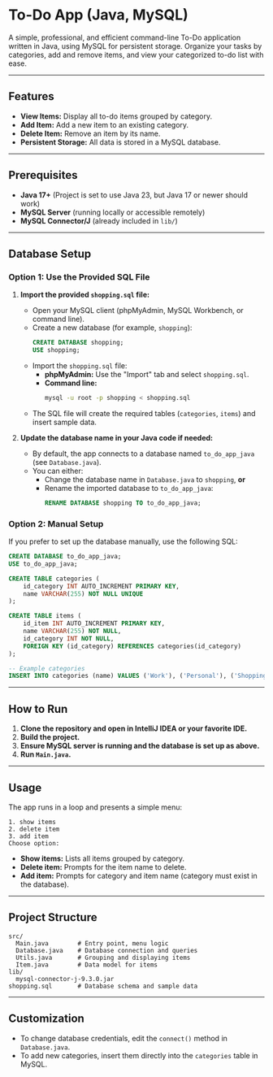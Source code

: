 # To-Do App (Java, MySQL)

A simple, professional, and efficient command-line To-Do application written in Java, using MySQL for persistent storage. Organize your tasks by categories, add and remove items, and view your categorized to-do list with ease.

---

## Features

- **View Items:** Display all to-do items grouped by category.
- **Add Item:** Add a new item to an existing category.
- **Delete Item:** Remove an item by its name.
- **Persistent Storage:** All data is stored in a MySQL database.

---

## Prerequisites

- **Java 17+** (Project is set to use Java 23, but Java 17 or newer should work)
- **MySQL Server** (running locally or accessible remotely)
- **MySQL Connector/J** (already included in `lib/`)

---

## Database Setup

### Option 1: Use the Provided SQL File

1. **Import the provided `shopping.sql` file:**

   - Open your MySQL client (phpMyAdmin, MySQL Workbench, or command line).
   - Create a new database (for example, `shopping`):
     ```sql
     CREATE DATABASE shopping;
     USE shopping;
     ```
   - Import the `shopping.sql` file:
     - **phpMyAdmin:** Use the "Import" tab and select `shopping.sql`.
     - **Command line:**
       ```sh
       mysql -u root -p shopping < shopping.sql
       ```
   - The SQL file will create the required tables (`categories`, `items`) and insert sample data.

2. **Update the database name in your Java code if needed:**
   - By default, the app connects to a database named `to_do_app_java` (see `Database.java`).
   - You can either:
     - Change the database name in `Database.java` to `shopping`, **or**
     - Rename the imported database to `to_do_app_java`:
       ```sql
       RENAME DATABASE shopping TO to_do_app_java;
       ```

### Option 2: Manual Setup

If you prefer to set up the database manually, use the following SQL:

```sql
CREATE DATABASE to_do_app_java;
USE to_do_app_java;

CREATE TABLE categories (
    id_category INT AUTO_INCREMENT PRIMARY KEY,
    name VARCHAR(255) NOT NULL UNIQUE
);

CREATE TABLE items (
    id_item INT AUTO_INCREMENT PRIMARY KEY,
    name VARCHAR(255) NOT NULL,
    id_category INT NOT NULL,
    FOREIGN KEY (id_category) REFERENCES categories(id_category)
);

-- Example categories
INSERT INTO categories (name) VALUES ('Work'), ('Personal'), ('Shopping');
```

---

## How to Run

1. **Clone the repository and open in IntelliJ IDEA or your favorite IDE.**
2. **Build the project.**
3. **Ensure MySQL server is running and the database is set up as above.**
4. **Run `Main.java`.**

---

## Usage

The app runs in a loop and presents a simple menu:

```
1. show items
2. delete item
3. add item
Choose option:
```

- **Show items:** Lists all items grouped by category.
- **Delete item:** Prompts for the item name to delete.
- **Add item:** Prompts for category and item name (category must exist in the database).

---

## Project Structure

```
src/
  Main.java        # Entry point, menu logic
  Database.java    # Database connection and queries
  Utils.java       # Grouping and displaying items
  Item.java        # Data model for items
lib/
  mysql-connector-j-9.3.0.jar
shopping.sql       # Database schema and sample data
```

---

## Customization

- To change database credentials, edit the `connect()` method in `Database.java`.
- To add new categories, insert them directly into the `categories` table in MySQL.
